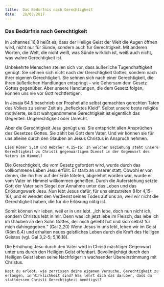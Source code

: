 ```yaml
---
title:  Das Bedürfnis nach Gerechtigkeit
date:   20/03/2017
---
```


### Das Bedürfnis nach Gerechtigkeit 

In Johannes 16,8 heißt es, dass der Heilige Geist der Welt die Augen öffnen wird, nicht nur für Sünde, sondern auch für Gerechtigkeit. Mit anderen Worten, die Welt, die nicht weiß, was Sünde wirklich ist, weiß auch nicht, was wahre Gerechtigkeit ist. 

Unbekehrte Menschen stellen sich vor, dass äußerliche Tugendhaftigkeit genügt. Sie sehnen sich nicht nach der Gerechtigkeit Gottes, sondern nach ihrer eigenen Gerechtigkeit. Sie sehnen sich nach einer Gerechtigkeit, die ihren äußerlichen Handlungen entspringt – wie Gehorsam dem Gesetz Gottes gegenüber. Aber unsere Handlungen, die dem Gesetz folgen, können uns nie vor Gott rechtfertigen. 

In Jesaja 64,5 beschrieb der Prophet alle selbst gemachten gerechten Taten des Volkes zu seiner Zeit als „beflecktes Kleid“. Selbst unsere beste religiös motivierte, selbst wahrgenommene Gerechtigkeit ist eigentlich das Gegenteil: Ungerechtigkeit oder Unrecht. 

Aber die Gerechtigkeit Jesu genügt uns. Sie entspricht allen Ansprüchen des Gesetzes Gottes. Sie zählt bei Gott dem Vater. Und wir können sie für uns alleine durch den Glauben an Jesus Christus in Anspruch nehmen. 

`Lies Römer 5,10 und Hebräer 4,15–16: In welcher Beziehung steht unsere Gerechtigkeit zu Christi gegenwärtigem Dienst in der Gegenwart des Vaters im Himmel?` 

Die Gerechtigkeit, die vom Gesetz gefordert wird, wurde durch das vollkommene Leben Jesu erfüllt. Er starb an unserer statt. Obwohl er von denen, die ihn hier auf der Erde töteten, abgelehnt worden war, wurde er vom Vater im Himmel willkommen geheißen. Durch die Auferstehung setzte Gott der Vater sein Siegel der Annahme unter das Leben und das Erlösungswerk Jesu. Nun lebt Jesus dafür, für uns einzutreten (Hbr 4,15–16), und er wendet den Verdienst seines Todes auf uns an, weil wir nicht die Gerechtigkeit haben, die für die Erlösung nötig ist. 

Somit können wir leben, weil er in uns lebt. „Ich lebe, doch nun nicht ich, sondern Christus lebt in mir. Denn was ich jetzt lebe im Fleisch, das lebe ich im Glauben an den Sohn Gottes, der mich geliebt hat und sich selbst für mich dahingegeben.“ (Gal 2,20) Wenn Jesus in uns lebt, leben wir im Geist (Röm 8,4) und erhalten neues geistliches Leben durch die Kraft des Heiligen Geistes (vgl. Gal 3,2–5; 5,16.18). 

Die Erhöhung Jesu durch den Vater wird in Christi mächtiger Gegenwart unter uns durch den Heiligen Geist offenbart. Bevollmächtigt durch den Heiligen Geist leben seine Nachfolger in wachsender Übereinstimmung mit Christus.
 
`Hast du erlebt, wie zerrissen deine eigenen Versuche, Gerechtigkeit zu erlangen, in Wirklichkeit sind? Was lehrt dich das darüber, dass du stattdessen Christi Gerechtigkeit benötigst?`
